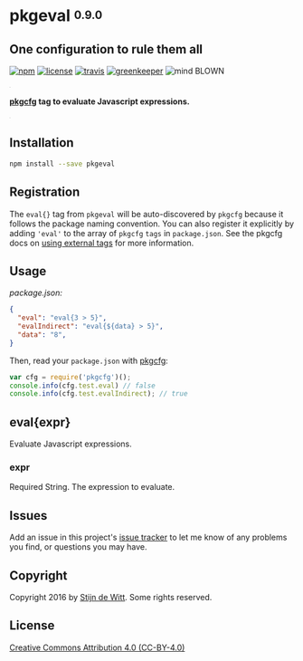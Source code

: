 # pkgeval <sup><sub>0.9.0</sub></sup>
## One configuration to rule them all

[![npm](https://img.shields.io/npm/v/pkgeval.svg?maxAge=2592000)](https://npmjs.com/package/pkgeval)
[![license](https://img.shields.io/npm/l/pkgeval.svg)](https://creativecommons.org/licenses/by/4.0/)
[![travis](https://img.shields.io/travis/Download/pkgeval.svg)](https://travis-ci.org/Download/pkgeval)
[![greenkeeper](https://img.shields.io/david/Download/pkgeval.svg?maxAge=2592000)](https://greenkeeper.io/)
![mind BLOWN](https://img.shields.io/badge/mind-BLOWN-ff69b4.svg)

<sup><sub><sup><sub>.</sub></sup></sub></sup>

**[pkgcfg](https://npmjs.com/package/pkgcfg) tag to evaluate Javascript expressions.**

<sup><sub><sup><sub>.</sub></sup></sub></sup>

## Installation
```sh
npm install --save pkgeval
```

## Registration
The `eval{}` tag from `pkgeval` will be auto-discovered by `pkgcfg` because it follows 
the package naming convention. You can also register it explicitly by adding `'eval'` 
to the array of `pkgcfg` `tags` in `package.json`. See the pkgcfg docs on 
[using external tags](https://www.npmjs.com/package/pkgcfg#using-external-tags)
for more information.

## Usage
_package.json:_
```json
{
  "eval": "eval{3 > 5}",
  "evalIndirect": "eval{${data} > 5}",
  "data": "8",
}
```

Then, read your `package.json` with [pkgcfg](https://npmjs.com/package/pkgcfg):
```js
var cfg = require('pkgcfg')();
console.info(cfg.test.eval) // false
console.info(cfg.test.evalIndirect); // true
```

## eval{expr}
Evaluate Javascript expressions.

### expr
Required String. The expression to evaluate.

## Issues
Add an issue in this project's [issue tracker](https://github.com/download/pkgenv/issues)
to let me know of any problems you find, or questions you may have.

## Copyright
Copyright 2016 by [Stijn de Witt](http://StijnDeWitt.com). Some rights reserved.

## License
[Creative Commons Attribution 4.0 (CC-BY-4.0)](https://creativecommons.org/licenses/by/4.0/)
